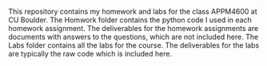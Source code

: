 This repository contains my homework and labs for the class APPM4600 at CU Boulder. The Homwork folder contains the python code I used in each homework assignment. The deliverables for the homework assignments are documents with answers to the questions, which are not included here. The Labs folder contains all the labs for the course. The deliverables for the labs are typically the raw code which is included here.
